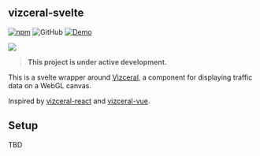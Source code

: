 ## vizceral-svelte

[![npm](https://img.shields.io/npm/v/vizceral-svelte)](https://www.npmjs.com/package/vizceral-svelte) ![GitHub](https://img.shields.io/github/license/dgzlopes/vizceral-svelte) [![Demo](https://img.shields.io/badge/live-demo-9cf)](https://vizceral-svelte-example.surge.sh/)

![](https://raw.githubusercontent.com/Netflix/vizceral/master/logo.png)

> **This project is under active development.** 

This is a svelte wrapper around [Vizceral](https://github.com/Netflix/vizceral), a component for displaying traffic data on a WebGL canvas.

Inspired by [vizceral-react](https://github.com/Netflix/vizceral-react) and [vizceral-vue](https://github.com/manico/vizceral-vue).

## Setup

TBD